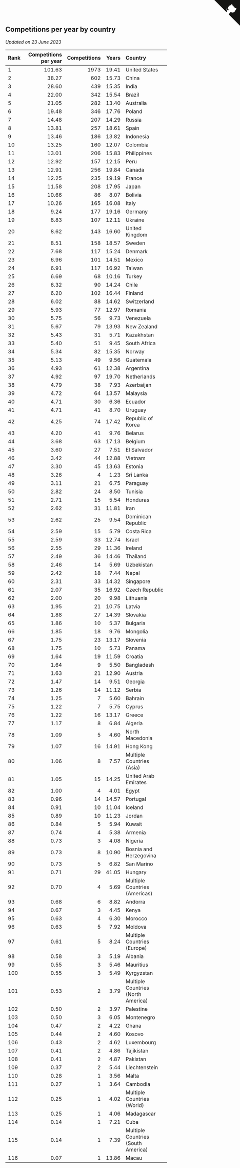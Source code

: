 ## Competitions per year by country

*Updated on 23 June 2023*

| Rank | Competitions per year | Competitions | Years | Country |
| :--- | ---: | ---: | ---: | :--- |
| 1 | 101.63 | 1973 | 19.41 | United States |
| 2 | 38.27 | 602 | 15.73 | China |
| 3 | 28.60 | 439 | 15.35 | India |
| 4 | 22.00 | 342 | 15.54 | Brazil |
| 5 | 21.05 | 282 | 13.40 | Australia |
| 6 | 19.48 | 346 | 17.76 | Poland |
| 7 | 14.48 | 207 | 14.29 | Russia |
| 8 | 13.81 | 257 | 18.61 | Spain |
| 9 | 13.46 | 186 | 13.82 | Indonesia |
| 10 | 13.25 | 160 | 12.07 | Colombia |
| 11 | 13.01 | 206 | 15.83 | Philippines |
| 12 | 12.92 | 157 | 12.15 | Peru |
| 13 | 12.91 | 256 | 19.84 | Canada |
| 14 | 12.25 | 235 | 19.19 | France |
| 15 | 11.58 | 208 | 17.95 | Japan |
| 16 | 10.66 | 86 | 8.07 | Bolivia |
| 17 | 10.26 | 165 | 16.08 | Italy |
| 18 | 9.24 | 177 | 19.16 | Germany |
| 19 | 8.83 | 107 | 12.11 | Ukraine |
| 20 | 8.62 | 143 | 16.60 | United Kingdom |
| 21 | 8.51 | 158 | 18.57 | Sweden |
| 22 | 7.68 | 117 | 15.24 | Denmark |
| 23 | 6.96 | 101 | 14.51 | Mexico |
| 24 | 6.91 | 117 | 16.92 | Taiwan |
| 25 | 6.69 | 68 | 10.16 | Turkey |
| 26 | 6.32 | 90 | 14.24 | Chile |
| 27 | 6.20 | 102 | 16.44 | Finland |
| 28 | 6.02 | 88 | 14.62 | Switzerland |
| 29 | 5.93 | 77 | 12.97 | Romania |
| 30 | 5.75 | 56 | 9.73 | Venezuela |
| 31 | 5.67 | 79 | 13.93 | New Zealand |
| 32 | 5.43 | 31 | 5.71 | Kazakhstan |
| 33 | 5.40 | 51 | 9.45 | South Africa |
| 34 | 5.34 | 82 | 15.35 | Norway |
| 35 | 5.13 | 49 | 9.56 | Guatemala |
| 36 | 4.93 | 61 | 12.38 | Argentina |
| 37 | 4.92 | 97 | 19.70 | Netherlands |
| 38 | 4.79 | 38 | 7.93 | Azerbaijan |
| 39 | 4.72 | 64 | 13.57 | Malaysia |
| 40 | 4.71 | 30 | 6.36 | Ecuador |
| 41 | 4.71 | 41 | 8.70 | Uruguay |
| 42 | 4.25 | 74 | 17.42 | Republic of Korea |
| 43 | 4.20 | 41 | 9.76 | Belarus |
| 44 | 3.68 | 63 | 17.13 | Belgium |
| 45 | 3.60 | 27 | 7.51 | El Salvador |
| 46 | 3.42 | 44 | 12.88 | Vietnam |
| 47 | 3.30 | 45 | 13.63 | Estonia |
| 48 | 3.26 | 4 | 1.23 | Sri Lanka |
| 49 | 3.11 | 21 | 6.75 | Paraguay |
| 50 | 2.82 | 24 | 8.50 | Tunisia |
| 51 | 2.71 | 15 | 5.54 | Honduras |
| 52 | 2.62 | 31 | 11.81 | Iran |
| 53 | 2.62 | 25 | 9.54 | Dominican Republic |
| 54 | 2.59 | 15 | 5.79 | Costa Rica |
| 55 | 2.59 | 33 | 12.74 | Israel |
| 56 | 2.55 | 29 | 11.36 | Ireland |
| 57 | 2.49 | 36 | 14.46 | Thailand |
| 58 | 2.46 | 14 | 5.69 | Uzbekistan |
| 59 | 2.42 | 18 | 7.44 | Nepal |
| 60 | 2.31 | 33 | 14.32 | Singapore |
| 61 | 2.07 | 35 | 16.92 | Czech Republic |
| 62 | 2.00 | 20 | 9.98 | Lithuania |
| 63 | 1.95 | 21 | 10.75 | Latvia |
| 64 | 1.88 | 27 | 14.39 | Slovakia |
| 65 | 1.86 | 10 | 5.37 | Bulgaria |
| 66 | 1.85 | 18 | 9.76 | Mongolia |
| 67 | 1.75 | 23 | 13.17 | Slovenia |
| 68 | 1.75 | 10 | 5.73 | Panama |
| 69 | 1.64 | 19 | 11.59 | Croatia |
| 70 | 1.64 | 9 | 5.50 | Bangladesh |
| 71 | 1.63 | 21 | 12.90 | Austria |
| 72 | 1.47 | 14 | 9.51 | Georgia |
| 73 | 1.26 | 14 | 11.12 | Serbia |
| 74 | 1.25 | 7 | 5.60 | Bahrain |
| 75 | 1.22 | 7 | 5.75 | Cyprus |
| 76 | 1.22 | 16 | 13.17 | Greece |
| 77 | 1.17 | 8 | 6.84 | Algeria |
| 78 | 1.09 | 5 | 4.60 | North Macedonia |
| 79 | 1.07 | 16 | 14.91 | Hong Kong |
| 80 | 1.06 | 8 | 7.57 | Multiple Countries (Asia) |
| 81 | 1.05 | 15 | 14.25 | United Arab Emirates |
| 82 | 1.00 | 4 | 4.01 | Egypt |
| 83 | 0.96 | 14 | 14.57 | Portugal |
| 84 | 0.91 | 10 | 11.04 | Iceland |
| 85 | 0.89 | 10 | 11.23 | Jordan |
| 86 | 0.84 | 5 | 5.94 | Kuwait |
| 87 | 0.74 | 4 | 5.38 | Armenia |
| 88 | 0.73 | 3 | 4.08 | Nigeria |
| 89 | 0.73 | 8 | 10.90 | Bosnia and Herzegovina |
| 90 | 0.73 | 5 | 6.82 | San Marino |
| 91 | 0.71 | 29 | 41.05 | Hungary |
| 92 | 0.70 | 4 | 5.69 | Multiple Countries (Americas) |
| 93 | 0.68 | 6 | 8.82 | Andorra |
| 94 | 0.67 | 3 | 4.45 | Kenya |
| 95 | 0.63 | 4 | 6.30 | Morocco |
| 96 | 0.63 | 5 | 7.92 | Moldova |
| 97 | 0.61 | 5 | 8.24 | Multiple Countries (Europe) |
| 98 | 0.58 | 3 | 5.19 | Albania |
| 99 | 0.55 | 3 | 5.46 | Mauritius |
| 100 | 0.55 | 3 | 5.49 | Kyrgyzstan |
| 101 | 0.53 | 2 | 3.79 | Multiple Countries (North America) |
| 102 | 0.50 | 2 | 3.97 | Palestine |
| 103 | 0.50 | 3 | 6.05 | Montenegro |
| 104 | 0.47 | 2 | 4.22 | Ghana |
| 105 | 0.44 | 2 | 4.60 | Kosovo |
| 106 | 0.43 | 2 | 4.62 | Luxembourg |
| 107 | 0.41 | 2 | 4.86 | Tajikistan |
| 108 | 0.41 | 2 | 4.87 | Pakistan |
| 109 | 0.37 | 2 | 5.44 | Liechtenstein |
| 110 | 0.28 | 1 | 3.56 | Malta |
| 111 | 0.27 | 1 | 3.64 | Cambodia |
| 112 | 0.25 | 1 | 4.02 | Multiple Countries (World) |
| 113 | 0.25 | 1 | 4.06 | Madagascar |
| 114 | 0.14 | 1 | 7.21 | Cuba |
| 115 | 0.14 | 1 | 7.39 | Multiple Countries (South America) |
| 116 | 0.07 | 1 | 13.86 | Macau |


<a href="https://github.com/JustinTimeCuber/wca_statistics" class="github-corner" aria-label="View source on Github"><svg width="80" height="80" viewBox="0 0 250 250" style="fill:#151513; color:#fff; position: absolute; top: 0; border: 0; right: 0;" aria-hidden="true"><path d="M0,0 L115,115 L130,115 L142,142 L250,250 L250,0 Z"></path><path d="M128.3,109.0 C113.8,99.7 119.0,89.6 119.0,89.6 C122.0,82.7 120.5,78.6 120.5,78.6 C119.2,72.0 123.4,76.3 123.4,76.3 C127.3,80.9 125.5,87.3 125.5,87.3 C122.9,97.6 130.6,101.9 134.4,103.2" fill="currentColor" style="transform-origin: 130px 106px;" class="octo-arm"></path><path d="M115.0,115.0 C114.9,115.1 118.7,116.5 119.8,115.4 L133.7,101.6 C136.9,99.2 139.9,98.4 142.2,98.6 C133.8,88.0 127.5,74.4 143.8,58.0 C148.5,53.4 154.0,51.2 159.7,51.0 C160.3,49.4 163.2,43.6 171.4,40.1 C171.4,40.1 176.1,42.5 178.8,56.2 C183.1,58.6 187.2,61.8 190.9,65.4 C194.5,69.0 197.7,73.2 200.1,77.6 C213.8,80.2 216.3,84.9 216.3,84.9 C212.7,93.1 206.9,96.0 205.4,96.6 C205.1,102.4 203.0,107.8 198.3,112.5 C181.9,128.9 168.3,122.5 157.7,114.1 C157.9,116.9 156.7,120.9 152.7,124.9 L141.0,136.5 C139.8,137.7 141.6,141.9 141.8,141.8 Z" fill="currentColor" class="octo-body"></path></svg></a><style>.github-corner:hover .octo-arm{animation:octocat-wave 560ms ease-in-out}@keyframes octocat-wave{0%,100%{transform:rotate(0)}20%,60%{transform:rotate(-25deg)}40%,80%{transform:rotate(10deg)}}@media (max-width:500px){.github-corner:hover .octo-arm{animation:none}.github-corner .octo-arm{animation:octocat-wave 560ms ease-in-out}}</style>
